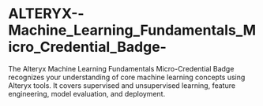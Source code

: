 # ALTERYX--Machine_Learning_Fundamentals_Micro_Credential_Badge-
The Alteryx Machine Learning Fundamentals Micro-Credential Badge recognizes your understanding of core machine learning concepts using Alteryx tools. It covers supervised and unsupervised learning, feature engineering, model evaluation, and deployment.
